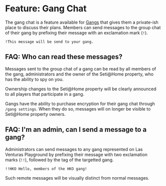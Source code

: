 # Feature: Gang Chat
The gang chat is a feature available for [Gangs](/javascript/features/gangs/) that gives them a
private-ish place to discuss their plans. Members can send messages to the group chat of their gang
by prefixing their message with an exclamation mark (`!`). 

```
!This message will be send to your gang.
```

## FAQ: Who can read these messages?
Messages sent to the group chat of a gang can be read by all members of the gang, administrators
and the owner of the Seti@Home property, who has the ability to spy on you.

Ownership changes to the Seti@Home property will be clearly announced to all players that
participate in a gang.

Gangs have the ability to purchase encryption for their gang chat through `/gang settings`. When
they do so, messages will on longer be visible to Seti@Home property owners.

## FAQ: I'm an admin, can I send a message to a gang?
Administrators can send messages to any gang represented on Las Venturas Playground by prefixing
their message with two exclamation marks (`!!`), followed by the tag of the targetted gang.

```
!!HKO Hello, members of the HKO gang!
```

Such remote messages will be visually distinct from normal messages.
